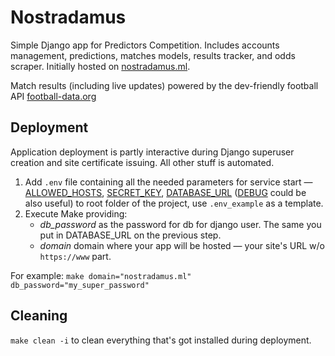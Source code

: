 # Nostradamus

Simple Django app for Predictors Competition. Includes accounts management,
predictions, matches models, results tracker, and odds scraper. 
Initially hosted on [nostradamus.ml](https://nostradamus.ml).


Match results (including live updates) powered by the dev-friendly football API [football-data.org](https://football-data.org)

## Deployment

Application deployment is partly interactive during Django superuser creation and site certificate issuing. All other stuff is automated.
1. Add `.env` file containing all the needed parameters for service start — [ALLOWED_HOSTS](https://docs.djangoproject.com/en/3.2/ref/settings/#allowed-hosts), [SECRET_KEY](https://docs.djangoproject.com/en/3.2/ref/settings/#std:setting-SECRET_KEY), [DATABASE_URL](https://github.com/kennethreitz/dj-database-url#url-schema) ([DEBUG](https://docs.djangoproject.com/en/3.2/ref/settings/#debug) could be also useful) to root folder of the project, use  `.env_example` as a template.
2. Execute Make providing:
	* _db_password_ as the password for db for django user. The same you put in DATABASE_URL on the previous step.
	* _domain_ domain where your app will be hosted — your site's URL w/o `https://www` part. 

For example: ```make domain="nostradamus.ml" db_password="my_super_password"```

## Cleaning

`make clean -i` to clean everything that's got installed during deployment.